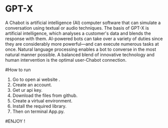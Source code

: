 # GPT-X

A Chabot is artificial intelligence (AI) computer software that can simulate a conversation using textual or audio techniques. The basis of GPT-X  is artificial intelligence,
which analyses a customer's data and blends the response with them.
AI-powered bots can take over a variety of duties since they are considerably more powerful—and can execute numerous tasks at once.
Natural language processing enables a bot to converse in the most natural manner possible.
A balanced blend of innovative technology and human intervention is the optimal user-Chabot connection.


#How to run 
1.	Go to open ai website .
2.	Create an account.
3.	Get ur api key.
4.	Download the files from github.
5.	Create a virtual environment.
6.	Install the required library.
7.	Then on terminal  App.py.



#ENJOY !
